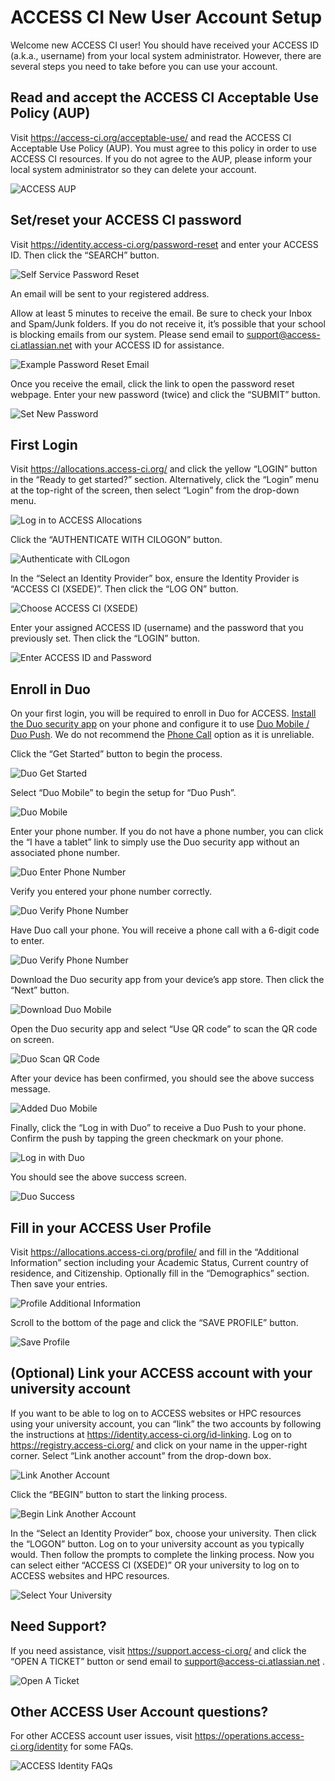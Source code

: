 # ACCESS CI New User Account Setup


Welcome new ACCESS CI user! You should have received your ACCESS ID (a.k.a.,
username) from your local system administrator. However, there are several
steps you need to take before you can use your account.

## Read and accept the ACCESS CI Acceptable Use Policy (AUP)
Visit <https://access-ci.org/acceptable-use/> and read the ACCESS CI
Acceptable Use Policy (AUP). You must agree to this policy in order to use
ACCESS CI resources. If you do not agree to the AUP, please inform your
local system administrator so they can delete your account.

![ACCESS AUP](images/Picture01.png)
 
## Set/reset your ACCESS CI password
Visit <https://identity.access-ci.org/password-reset> and enter your ACCESS
ID. Then click the “SEARCH” button.

![Self Service Password Reset](images/Picture02.png)

An email will be sent to your registered address. 

Allow at least 5 minutes to receive the email. Be sure to check your Inbox
and Spam/Junk folders. If you do not receive it, it’s possible that your
school is blocking emails from our system. Please send email to
support@access-ci.atlassian.net with your ACCESS ID for assistance. 

![Example Password Reset Email](images/Picture03.png)

Once you receive the email, click the link to open the password reset
webpage. Enter your new password (twice) and click the “SUBMIT” button. 

![Set New Password](images/Picture04.png)
 
## First Login

Visit <https://allocations.access-ci.org/> and click the yellow “LOGIN”
button in the “Ready to get started?” section. Alternatively, click the
“Login” menu at the top-right of the screen, then select “Login” from the
drop-down menu.

![Log in to ACCESS Allocations](images/Picture05.png)
 
Click the “AUTHENTICATE WITH CILOGON” button.

![Authenticate with CILogon](images/Picture06.png)

In the “Select an Identity Provider” box, ensure the Identity Provider is
“ACCESS CI (XSEDE)”. Then click the “LOG ON” button.
 
![Choose ACCESS CI (XSEDE)](images/Picture07.png)

Enter your assigned ACCESS ID (username) and the password that you
previously set. Then click the “LOGIN” button.

![Enter ACCESS ID and Password](images/Picture08.png)
 
## Enroll in Duo

On your first login, you will be required to enroll in Duo for ACCESS.
[Install the Duo security
app](https://duo.com/product/multi-factor-authentication-mfa/duo-mobile-app#download) on your phone and configure it to use
[Duo Mobile / Duo Push](https://guide.duo.com/universal-prompt#duo-push).
We do not recommend the [Phone
Call](https://guide.duo.com/universal-prompt#phone-call) option as it is
unreliable.
 
Click the “Get Started” button to begin the process.

![Duo Get Started](images/Picture09.png)
 
Select “Duo Mobile” to begin the setup for “Duo Push”.

![Duo Mobile](images/Picture10.png)
 
Enter your phone number. If you do not have a phone number, you can click
the “I have a tablet” link to simply use the Duo security app without an
associated phone number.

![Duo Enter Phone Number](images/Picture11.png)
 
Verify you entered your phone number correctly. 

![Duo Verify Phone Number](images/Picture12.png)
 
Have Duo call your phone. You will receive a phone call with a 6-digit code
to enter.

![Duo Verify Phone Number](images/Picture13.png)
 
Download the Duo security app from your device’s app store. Then click the
“Next” button.

![Download Duo Mobile](images/Picture14.png)
 
Open the Duo security app and select “Use QR code” to scan the QR code on
screen.

![Duo Scan QR Code](images/Picture15.png)
 
After your device has been confirmed, you should see the above success
message. 

![Added Duo Mobile](images/Picture16.png)
 
Finally, click the “Log in with Duo” to receive a Duo Push to your phone.
Confirm the push by tapping the green checkmark on your phone. 

![Log in with Duo](images/Picture17.png)
 
You should see the above success screen.

![Duo Success](images/Picture18.png)
 
## Fill in your ACCESS User Profile

Visit <https://allocations.access-ci.org/profile/> and fill in the
“Additional Information” section including your Academic Status, Current
country of residence, and Citizenship. Optionally fill in the “Demographics”
section. Then save your entries.

![Profile Additional Information](images/Picture19.png)

Scroll to the bottom of the page and click the “SAVE PROFILE” button.

![Save Profile](images/Picture20.png)
 
## (Optional) Link your ACCESS account with your university account

If you want to be able to log on to ACCESS websites or HPC resources using
your university account, you can “link” the two accounts by following the
instructions at <https://identity.access-ci.org/id-linking>. Log on to
<https://registry.access-ci.org/> and click on your name in the upper-right
corner. Select “Link another account” from the drop-down box.

![Link Another Account](images/Picture21.png)

Click the “BEGIN” button to start the linking process.

![Begin Link Another Account](images/Picture22.png)
 
In the “Select an Identity Provider” box, choose your university. Then click
the “LOGON” button. Log on to your university account as you typically
would. Then follow the prompts to complete the linking process. Now you can
select either “ACCESS CI (XSEDE)” OR your university to log on to ACCESS
websites and HPC resources. 

![Select Your University](images/Picture23.png)

## Need Support?

If you need assistance, visit <https://support.access-ci.org/> and click the
“OPEN A TICKET” button or send email to support@access-ci.atlassian.net . 

![Open A Ticket](images/Picture24.png)
 
## Other ACCESS User Account questions?

For other ACCESS account user issues, visit
<https://operations.access-ci.org/identity> for some FAQs.

![ACCESS Identity FAQs](images/Picture25.png)
